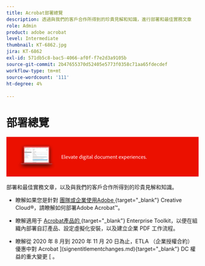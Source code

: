 ```yaml
---
title: Acrobat部署總覽
description: 透過與我們的客戶合作所得到的珍貴見解和知識，進行部署和最佳實務文章
role: Admin
product: adobe acrobat
level: Intermediate
thumbnail: KT-6862.jpg
jira: KT-6862
exl-id: 571db5c8-bac5-4066-af0f-f7e2d3a9105b
source-git-commit: 2b47655370d52405e5773f0358c71aa65fdecdef
workflow-type: tm+mt
source-wordcount: '111'
ht-degree: 4%

---
```


# 部署總覽

![Acrobat部署影像](../assets/Hero-Deploy.png)

部署和最佳實務文章，以及與我們的客戶合作所得到的珍貴見解和知識。

* 瞭解如果您是針對 [ 團隊或企業使用Adobe ](https://helpx.adobe.com/enterprise/using/deploying-acrobat.html) {target="_blank"} Creative Cloud®，請瞭解如何部署Adobe Acrobat™。

* 瞭解適用于 [ Acrobat產品的 ](https://www.adobe.com/devnet-docs/acrobatetk/index.html) {target="_blank"} Enterprise Toolkit，以便在組織內部署自訂產品、設定虛擬化安裝，以及建立企業 PDF 工作流程。

* 瞭解從 2020 年 8 月到 2020 年 11 月 20 日為止，ETLA （企業授權合約） 優惠中對 Acrobat ](signentitlementchanges.md){target="_blank"} DC 權益的重大變更 [ 。
